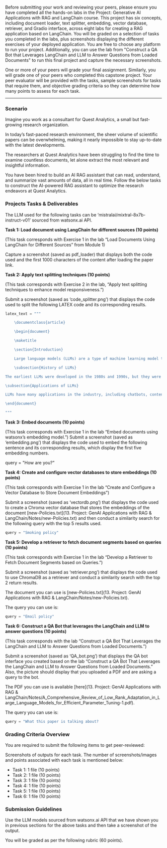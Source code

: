 Before submitting your work and reviewing your peers, please ensure you have completed all the hands-on labs in the Project: Generative AI Applications with RAG and LangChain course. This project has six concepts, including document loader, text splitter, embedding, vector database, retriever, and Gradio interface, across eight labs for creating a RAG application based on LangChain. You will be graded on a selection of tasks you completed in the labs, plus screenshots displaying the different exercises of your deployed application. You are free to choose any platform to run your project. Additionally, you can use the lab from "Construct a QA Bot that Leverages LangChain and LLM to Answer Questions from Loaded Documents" to run this final project and capture the necessary screenshots.

One or more of your peers will grade your final assignment. Similarly, you will grade one of your peers who completed this capstone project. Your peer evaluator will be provided with the tasks, sample screenshots for tasks that require them, and objective grading criteria so they can determine how many points to assess for each task.


---

### Scenario 

Imagine you work as a consultant for Quest Analytics, a small but fast-growing research organization.

In today’s fast-paced research environment, the sheer volume of scientific papers can be overwhelming, making it nearly impossible to stay up-to-date with the latest developments. 

The researchers at Quest Analytics have been struggling to find the time to examine countless documents, let alone extract the most relevant and insightful information. 

You have been hired to build an AI RAG assistant that can read, understand, and summarize vast amounts of data, all in real time. Follow the below tasks to construct the AI-powered RAG assistant to optimize the research endeavors at Quest Analytics.

### Projects Tasks & Deliverables 

The LLM used for the following tasks can be ‘mistralai/mixtral-8x7b-instruct-v01’ sourced from watsonx.ai API.

**Task 1: Load document using LangChain for different sources (10 points)**

(This task corresponds with Exercise 1 in the lab “Load Documents Using LangChain for Different Sources” from Module 1)

Capture a screenshot (saved as pdf_loader) that displays both the code used and the first 1000 characters of the content after loading the paper link. 

**Task 2: Apply text splitting techniques (10 points)**

(This task corresponds with Exercise 2 in the lab, “Apply text splitting techniques to enhance model responsiveness.”)

Submit a screenshot (saved as ‘code_splitter.png’) that displays the code used to split the following LATEX code and its corresponding results.

```python
latex_text = """

    \documentclass{article}

    \begin{document}

    \maketitle

    \section{Introduction}

    Large language models (LLMs) are a type of machine learning model that can be trained on vast amounts of text data to generate human-like language. In recent years, LLMs have made significant advances in various natural language processing tasks, including language translation, text generation, and sentiment analysis.

    \subsection{History of LLMs}

The earliest LLMs were developed in the 1980s and 1990s, but they were limited by the amount of data that could be processed and the computational power available at the time. In the past decade, however, advances in hardware and software have made it possible to train LLMs on massive datasets, leading to significant improvements in performance.

\subsection{Applications of LLMs}

LLMs have many applications in the industry, including chatbots, content creation, and virtual assistants. They can also be used in academia for research in linguistics, psychology, and computational linguistics.

\end{document}

"""
```

**Task 3: Embed documents (10 points)**

(This task corresponds with Exercise 1 in the lab “Embed documents using watsonx’s embedding model.”)
Submit a screenshot (saved as ‘embedding.png’) that displays the code used to embed the following sentence and its corresponding results, which display the first five embedding numbers.

query = "How are you?"

**Task 4: Create and configure vector databases to store embeddings (10 points)**

(This task corresponds with Exercise 1 in the lab “Create and Configure a Vector Database to Store Document Embeddings”)

Submit a screenshot (saved as ‘vectordb.png’) that displays the code used to create a Chroma vector database that stores the embeddings of the document [new-Policies.txt](13. Project: GenAI Applications with RAG & LangChain/Notes/new-Policies.txt) and then conduct a similarity search for the following query with the top 5 results used.

```python
query = "Smoking policy"
```

**Task 5: Develop a retriever to fetch document segments based on queries (10 points)**

(This task corresponds with Exercise 1 in the lab “Develop a Retriever to Fetch Document Segments based on Queries.”)

Submit a screenshot (saved as ‘retriever.png’) that displays the code used to use ChromaDB as a retriever and conduct a similarity search with the top 2 return results. 

The document you can use is [new-Policies.txt](13. Project: GenAI Applications with RAG & LangChain/Notes/new-Policies.txt). 

The query you can use is:

```python
query = "Email policy"
```

**Task 6: Construct a QA Bot that leverages the LangChain and LLM to answer questions (10 points)**

(This task corresponds with the lab “Construct a QA Bot That Leverages the LangChain and LLM to Answer Questions from Loaded Documents.”)

Submit a screenshot (saved as ‘QA_bot.png’) that displays the QA bot interface you created based on the lab “Construct a QA Bot That Leverages the LangChain and LLM to Answer Questions from Loaded Documents.” Also, the picture should display that you uploaded a PDF and are asking a query to the bot. 

The PDF you can use is available [here](13. Project: GenAI Applications with RAG & LangChain/Notes/A_Comprehensive_Review_of_Low_Rank_Adaptation_in_Large_Language_Models_for_Efficient_Parameter_Tuning-1.pdf).

The query you can use is:

```python
query = "What this paper is talking about?
```

### Grading Criteria Overview

You are required to submit the following items to get peer-reviewed:

Screenshots of outputs for each task. The number of screenshots/images and points associated with each task is mentioned below:

-    Task 1: 1 file (10 points)
-    Task 2: 1 file (10 points)
-    Task 3: 1 file (10 points)
-    Task 4: 1 file (10 points)
-    Task 5: 1 file (10 points)
-    Task 6: 1 file (10 points)

### Submission Guidelines

Use the LLM models sourced from watsonx.ai API that we have shown you in previous sections for the above tasks and then take a screenshot of the output.

You will be graded as per the following rubric (60 points).